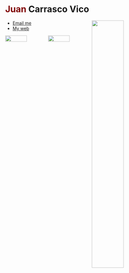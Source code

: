 <h1><strong style="color:maroon">Juan</strong> Carrasco Vico</h1>
<img src = "https://i.imgur.com/sdK61rZ.gif" width="45%" align="right">
<div align="left">
  <ul>
    <li><a href="mailto:jcv00036@red.ujaen.es?subject=An interesting subject&body=Your message">Email me</a></li>
    <li><a href="https://jcv00036.github.io/">My web</a></li>
  </ul>
</div>

<div align="left">
  <div style="display: flex; align-items: flex-start;">
    <img src="https://github-readme-stats.vercel.app/api?username=jcv00036&show_icons=true&title_color=ffffff&icon_color=34abeb&text_color=daf7dc&bg_color=151515" width="50%"/>
    <img src="https://github-readme-stats.vercel.app/api/top-langs/?username=jcv00036&layout=compact&show_icons=true&title_color=ffffff&icon_color=34abeb&text_color=daf7dc&bg_color=151515" width="50%"/>
  </div>
</div>
